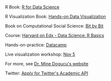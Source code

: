 R Book: [R for Data Science](https://r4ds.had.co.nz/)

R Visualization Book: [Hands-on Data Visualization](https://handsondataviz.org/)

Book on Computational Social Science: [Bit by Bit](https://www.bitbybitbook.com/en/1st-ed/preface/)

Course: [Harvard on Edx - Data Science: R Basics](https://www.edx.org/course/data-science-r-basics)

Hands-on-practice: [Datacamp](https://www.datacamp.com)

Live visualization workshop: [Nov 5](https://twitter.com/patrickbloniasz/status/1569035963665645568?s=51&t=tiPfpygpIvF42eVz91h1Fg)

For more, see [Dr. Mine Dogucu's website](https://www.learnr4free.com/en/index.html)

Twitter: [Apply for Twitter's Academic API](https://developer.twitter.com/en/products/twitter-api/academic-research)
